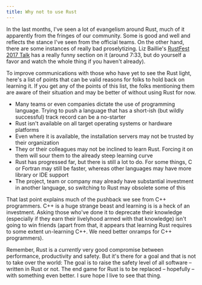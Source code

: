 ```yaml
---
title: Why not to use Rust
---
```


In the last months, I've seen a lot of evangelism around Rust, much of it
apparently from the fringes of our community. Some is good and well and
reflects the stance I've seen from the official teams. On the other hand, there
are some instances of really bad proselytizing. Liz Baillie's
[RustFest 2017 Talk](https://www.youtube.com/watch?v=iF-FgJvDl6w) has a really
funny section on it (around 7:33, but do yourself a favor and watch the whole
thing if you haven't already).

To improve communications with those who have yet to see the Rust light, here's
a list of points that can be valid reasons for folks to hold back on learning
it. If you get any of the points of this list, the folks mentioning them are
aware of their situation and may be better of without using Rust for now.

* Many teams or even companies dictate the use of programming language. Trying
to push a language that has a short-ish (but wildly successful) track record
can be a no-starter
* Rust isn't available on all target operating systems or hardware platforms
* Even where it is available, the installation servers may not be trusted by
their organization
* They or their colleagues may not be inclined to learn Rust. Forcing it on
them will sour them to the already steep learning curve
* Rust has progressed far, but there is still a lot to do. For some things, C
or Fortran may still be faster, whereas other languages may have more library
or IDE support
* The project, team or company may already have substantial investment in
another language, so switching to Rust may obsolete some of this

That last point explains much of the pushback we see from C++ programmers. C++
is a huge strange beast and learning is is a heck of an investment. Asking
those who've done it to deprecate their knowledge (especially if they earn
their livelyhood armed with that knowledge) isn't going to win friends (apart
from that, it appears that learning Rust requires to some extent un-learning
C++. We need better onramps for C++ programmers).

Remember, Rust is a *currently* very good compromise between performance,
productivity and safety. But it's there for a goal and that is not to take over
the world: The goal is to raise the safety level of all software – written in
Rust or not. The end game for Rust is to be replaced – hopefully – with
something even better. I sure hope I live to see that thing.

